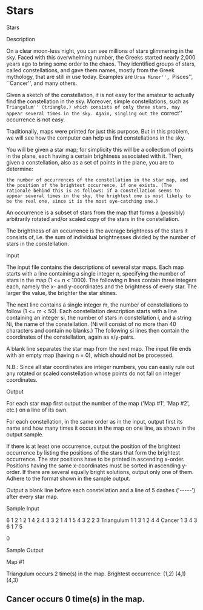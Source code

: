 # Stars

Stars

Description

On a clear moon-less night, you can see millions of stars glimmering in the sky. Faced with this overwhelming number, the Greeks started nearly 2,000 years ago to bring some order to the chaos. They identified groups of stars, called constellations, and gave them names, mostly from the Greek mythology, that are still in use today. Examples are ``Ursa Minor'', ``Pisces'', ``Cancer'', and many others.

Given a sketch of the constellation, it is not easy for the amateur to actually find the constellation in the sky. Moreover, simple constellations, such as ``Triangulum'' (triangle,) which consists of only three stars, may appear several times in the sky. Again, singling out the ``correct'' occurrence is not easy.

Traditionally, maps were printed for just this purpose. But in this problem, we will see how the computer can help us find constellations in the sky.

You will be given a star map; for simplicity this will be a collection of points in the plane, each having a certain brightness associated with it. Then, given a constellation, also as a set of points in the plane, you are to determine:


    the number of occurrences of the constellation in the star map, and
    the position of the brightest occurrence, if one exists. (The rationale behind this is as follows: if a constellation seems to appear several times in the sky, the brightest one is most likely to be the real one, since it is the most eye-catching one.)


An occurrence is a subset of stars from the map that forms a (possibly) arbitrarily rotated and/or scaled copy of the stars in the constellation.

The brightness of an occurrence is the average brightness of the stars it consists of, i.e. the sum of individual brightnesses divided by the number of stars in the constellation.

Input

The input file contains the descriptions of several star maps. Each map starts with a line containing a single integer n, specifying the number of stars in the map (1 <= n < 1000). The following n lines contain three integers each, namely the x- and y-coordinates and the brightness of every star. The larger the value, the brighter the star shines.

The next line contains a single integer m, the number of constellations to follow (1 <= m < 50). Each constellation description starts with a line containing an integer si, the number of stars in constellation i, and a string Ni, the name of the constellation. (Ni will consist of no more than 40 characters and contain no blanks.) The following si lines then contain the coordinates of the constellation, again as x/y-pairs.

A blank line separates the star map from the next map. The input file ends with an empty map (having n = 0), which should not be processed.

N.B.: Since all star coordinates are integer numbers, you can easily rule out any rotated or scaled constellation whose points do not fall on integer coordinates.

Output

For each star map first output the number of the map ('Map #1', 'Map #2', etc.) on a line of its own.

For each constellation, in the same order as in the input, output first its name and how many times it occurs in the map on one line, as shown in the output sample.

If there is at least one occurrence, output the position of the brightest occurrence by listing the positions of the stars that form the brightest occurrence. The star positions have to be printed in ascending x-order. Positions having the same x-coordinates must be sorted in ascending y-order. If there are several equally bright solutions, output only one of them. Adhere to the format shown in the sample output.

Output a blank line before each constellation and a line of 5 dashes ('-----') after every star map.

Sample Input

6
1 2 1
2 1 4
2 4 3
3 2 1
4 1 5
4 3 2
2
3 Triangulum
1 1
3 1
2 4
4 Cancer
1 3
4 3
6 1
7 5

0

Sample Output

Map #1

Triangulum occurs 2 time(s) in the map.
Brightest occurrence: (1,2) (4,1) (4,3)

Cancer occurs 0 time(s) in the map.
-----
